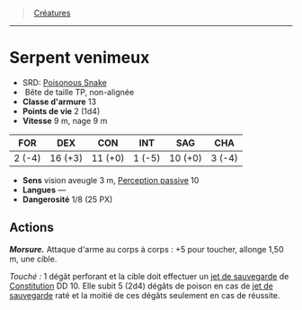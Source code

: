 ﻿---
!Monster
Family: MonsterHD
Type: Bête
Size: TP
Alignment: non-alignée
ArmorClass: 13
HitPoints: 2 (1d4)
Speed: 9 m, nage 9 m
Strength: ' 2 (-4)'
Dexterity: 16 (+3)
Constitution: 11 (+0)
Intelligence: ' 1 (-5)'
Wisdom: 10 (+0)
Charisma: ' 3 (-4)'
Senses: vision aveugle 3 m, [Perception passive](hd_abilities_dexterity_perception_passive.md) 10
Languages: —
Challenge: 1/8 (25 PX)
Id: monsters_hd.md#serpent-venimeux
ParentLink: monsters_hd.md#créatures
Name: Serpent venimeux
ParentName: Créatures
NameLevel: 1
AltName: '[Poisonous Snake](srd_monsters_poisonous_snake.md)'
Attributes: {}
---
> [Créatures](hd_monsters.md)

---

# Serpent venimeux

- SRD: [Poisonous Snake](srd_monsters_poisonous_snake.md)
-  Bête de taille TP, non-alignée
- **Classe d'armure** 13
- **Points de vie** 2 (1d4)
- **Vitesse** 9 m, nage 9 m

|FOR|DEX|CON|INT|SAG|CHA|
|---|---|---|---|---|---|
| 2 (-4)|16 (+3)|11 (+0)| 1 (-5)|10 (+0)| 3 (-4)|

- **Sens** vision aveugle 3 m, [Perception passive](hd_abilities_dexterity_perception_passive.md) 10
- **Langues** —
- **Dangerosité** 1/8 (25 PX)

## Actions

**_Morsure._** Attaque d'arme au corps à corps : +5 pour toucher, allonge 1,50 m, une cible.

_Touché :_ 1 dégât perforant et la cible doit effectuer un [jet de sauvegarde](hd_abilities_jets_de_sauvegarde.md) de [Constitution](hd_abilities_constitution.md) DD 10. Elle subit 5 (2d4) dégâts de poison en cas de [jet de sauvegarde](hd_abilities_jets_de_sauvegarde.md) raté et la moitié de ces dégâts seulement en cas de réussite.

